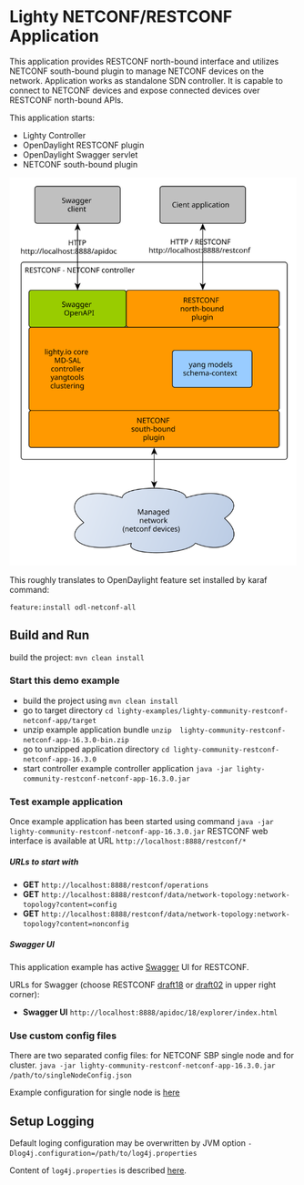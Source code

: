 # Lighty NETCONF/RESTCONF Application
This application provides RESTCONF north-bound interface and utilizes NETCONF south-bound plugin to manage NETCONF devices on the network. 
Application works as standalone SDN controller. It is capable to connect to NETCONF devices and expose connected devices over RESTCONF north-bound APIs.

This application starts:
* Lighty Controller
* OpenDaylight RESTCONF plugin
* OpenDaylight Swagger servlet
* NETCONF south-bound plugin

![architecture](docs/restconf-netconf-controller-architecture.svg)

This roughly translates to OpenDaylight feature set installed by karaf command:
```
feature:install odl-netconf-all
```

## Build and Run
build the project: ```mvn clean install```

### Start this demo example
* build the project using ```mvn clean install```
* go to target directory ```cd lighty-examples/lighty-community-restconf-netconf-app/target``` 
* unzip example application bundle ```unzip  lighty-community-restconf-netconf-app-16.3.0-bin.zip```
* go to unzipped application directory ```cd lighty-community-restconf-netconf-app-16.3.0```
* start controller example controller application ```java -jar lighty-community-restconf-netconf-app-16.3.0.jar``` 

### Test example application
Once example application has been started using command ```java -jar lighty-community-restconf-netconf-app-16.3.0.jar``` 
RESTCONF web interface is available at URL ```http://localhost:8888/restconf/*```

##### URLs to start with
* __GET__ ```http://localhost:8888/restconf/operations```
* __GET__ ```http://localhost:8888/restconf/data/network-topology:network-topology?content=config```
* __GET__ ```http://localhost:8888/restconf/data/network-topology:network-topology?content=nonconfig```

##### Swagger UI
This application example has active [Swagger](https://swagger.io/) UI for RESTCONF.

URLs for Swagger (choose RESTCONF [draft18](https://tools.ietf.org/html/draft-ietf-netconf-restconf-18) or
[draft02](https://tools.ietf.org/html/draft-bierman-netconf-restconf-02) in upper right corner):
* __Swagger UI__ ``http://localhost:8888/apidoc/18/explorer/index.html``

### Use custom config files
There are two separated config files: for NETCONF SBP single node and for cluster.
`java -jar lighty-community-restconf-netconf-app-16.3.0.jar /path/to/singleNodeConfig.json`

Example configuration for single node is [here](src/main/assembly/resources/sampleConfigSingleNode.json)

## Setup Logging
Default loging configuration may be overwritten by JVM option
```-Dlog4j.configuration=/path/to/log4j.properties```

Content of ```log4j.properties``` is described [here](https://logging.apache.org/log4j/2.x/manual/configuration.html).
